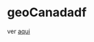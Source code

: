 # geoCanadadf

ver [aqui](file:///C:/Users/USUARIO%7D/OneDrive/Documentos/GitHub/PARCIAL/geoCanadadf/index.html)
